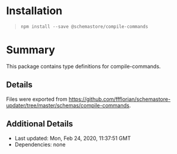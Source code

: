 # Installation
> `npm install --save @schemastore/compile-commands`

# Summary
This package contains type definitions for compile-commands.

## Details
Files were exported from https://github.com/ffflorian/schemastore-updater/tree/master/schemas/compile-commands.

## Additional Details
* Last updated: Mon, Feb 24, 2020, 11:37:51 GMT
* Dependencies: none

